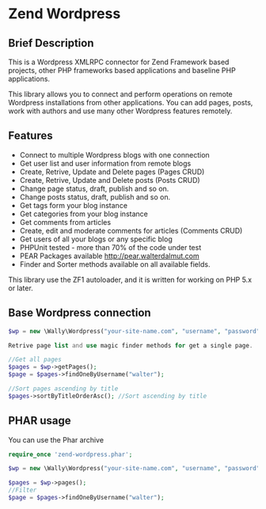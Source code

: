 Zend Wordpress
==============

Brief Description
-----------------

This is a Wordpress XMLRPC connector for Zend Framework based projects, other PHP frameworks based applications and baseline PHP applications.

This library allows you to connect and perform operations on remote Wordpress installations from other applications. You can add pages, posts, work with authors and use many other Wordpress features remotely.

Features
--------

 * Connect to multiple Wordpress blogs with one connection
 * Get user list and user information from remote blogs
 * Create, Retrive, Update and Delete pages (Pages CRUD)
 * Create, Retrive, Update and Delete posts (Posts CRUD)
 * Change page status, draft, publish and so on.
 * Change posts status, draft, publish and so on.
 * Get tags form your blog instance
 * Get categories from your blog instance
 * Get comments from articles
 * Create, edit and moderate comments for articles (Comments CRUD)
 * Get users of all your blogs or any specific blog
 * PHPUnit tested - more than 70% of the code under test
 * PEAR Packages available http://pear.walterdalmut.com
 * Finder and Sorter methods available on all available fields.

This library use the ZF1 autoloader, and it is written for working on PHP 5.x or later.

Base Wordpress connection
-------------------------

```php
$wp = new \Wally\Wordpress("your-site-name.com", "username", "password");

Retrive page list and use magic finder methods for get a single page.

//Get all pages
$pages = $wp->getPages();
$page = $pages->findOneByUsername("walter");

//Sort pages ascending by title
$pages->sortByTitleOrderAsc(); //Sort ascending by title
```

PHAR usage
----------

You can use the Phar archive

```php
require_once 'zend-wordpress.phar';

$wp = new \Wally\Wordpress("your-site-name.com", "username", "password");

$pages = $wp->pages();
//Filter
$page = $pages->findOneByUsername("walter");
```

